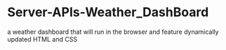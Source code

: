 # Server-APIs-Weather_DashBoard
a weather dashboard that will run in the browser and feature dynamically updated HTML and CSS

